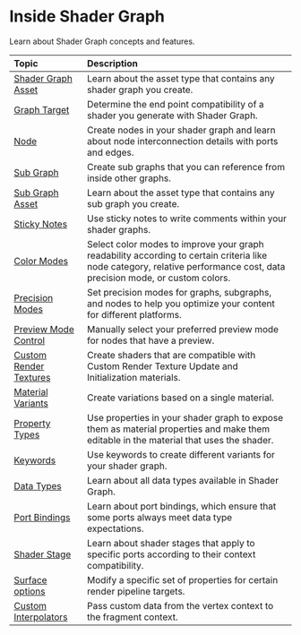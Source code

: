# Inside Shader Graph

Learn about Shader Graph concepts and features.

| Topic | Description |
| :--- | :--- |
| [Shader Graph Asset](Shader-Graph-Asset.md) | Learn about the asset type that contains any shader graph you create. |
| [Graph Target](Graph-Target.md) | Determine the end point compatibility of a shader you generate with Shader Graph. |
| [Node](Node.md) | Create nodes in your shader graph and learn about node interconnection details with ports and edges. |
| [Sub Graph](Sub-graph.md) | Create sub graphs that you can reference from inside other graphs. |
| [Sub Graph Asset](Sub-graph-Asset.md) | Learn about the asset type that contains any sub graph you create. |
| [Sticky Notes](Sticky-Notes.md) | Use sticky notes to write comments within your shader graphs. |
| [Color Modes](Color-Modes.md) | Select color modes to improve your graph readability according to certain criteria like node category, relative performance cost, data precision mode, or custom colors. |
| [Precision Modes](Precision-Modes.md) | Set precision modes for graphs, subgraphs, and nodes to help you optimize your content for different platforms. |
| [Preview Mode Control](Preview-Mode-Control.md) | Manually select your preferred preview mode for nodes that have a preview. |
| [Custom Render Textures](Custom-Render-Texture.md) | Create shaders that are compatible with Custom Render Texture Update and Initialization materials. |
| [Material Variants](materialvariant-SG.md) | Create variations based on a single material. |
| [Property Types](Property-Types.md) | Use properties in your shader graph to expose them as material properties and make them editable in the material that uses the shader. |
| [Keywords](Keywords.md) | Use keywords to create different variants for your shader graph. |
| [Data Types](Data-Types.md) | Learn about all data types available in Shader Graph. |
| [Port Bindings](Port-Bindings.md) | Learn about port bindings, which ensure that some ports always meet data type expectations. |
| [Shader Stage](Shader-Stage.md) | Learn about shader stages that apply to specific ports according to their context compatibility. |
| [Surface options](surface-options.md) | Modify a specific set of properties for certain render pipeline targets. |
| [Custom Interpolators](Custom-Interpolators.md) | Pass custom data from the vertex context to the fragment context. |
